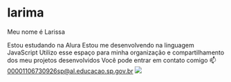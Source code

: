 # larima
Meu nome é Larissa

Estou estudando na Alura
Estou me desenvolvendo na linguagem JavaScript
Utilizo esse espaço para minha organização e compartilhamento dos meu projetos desenvolvidos
Você pode entrar em contato comigo 📫
00001106730926sp@al.educacao.sp.gov.br
![](link)
